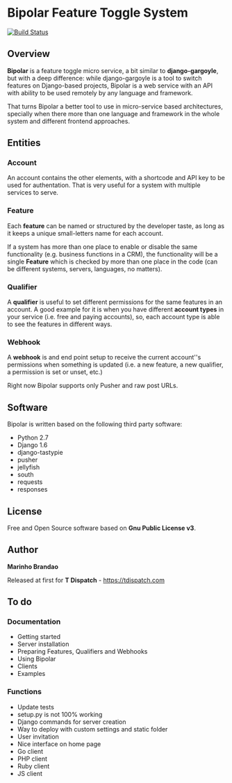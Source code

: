 # Bipolar Feature Toggle System

[![Build Status](https://drone.io/github.com/TDispatch/bipolar/status.png)](https://drone.io/github.com/TDispatch/bipolar/latest)

## Overview

**Bipolar** is a feature toggle micro service, a bit similar to **django-gargoyle**,
but with a deep difference: while django-gargoyle is a tool to switch features
on Django-based projects, Bipolar is a web service with an API with ability to
be used remotely by any language and framework.

That turns Bipolar a better tool to use in micro-service based architectures,
specially when there more than one language and framework in the whole system
and different frontend approaches.

## Entities

### Account

An account contains the other elements, with a shortcode and API key to be used for
authentation. That is very useful for a system with multiple services to serve.

### Feature

Each **feature** can be named or structured by the developer taste, as long as it
keeps a unique small-letters name for each account.

If a system has more than one place to enable or disable the same functionality
(e.g. business functions in a CRM), the functionality will be a single **Feature**
which is checked by more than one place in the code (can be different systems,
servers, languages, no matters).

### Qualifier

A **qualifier** is useful to set different permissions for the same features in an
account. A good example for it is when you have different **account types** in your
service (i.e. free and paying accounts), so, each account type is able to see the
features in different ways.

### Webhook

A **webhook** is and end point setup to receive the current account''s permissions
when something is updated (i.e. a new feature, a new qualifier, a permission is set
or unset, etc.)

Right now Bipolar supports only Pusher and raw post URLs.

## Software

Bipolar is written based on the following third party software:

- Python 2.7
- Django 1.6
- django-tastypie
- pusher
- jellyfish
- south
- requests
- responses

## License

Free and Open Source software based on **Gnu Public License v3**.

## Author

**Marinho Brandao** <name at gmail.com>

Released at first for **T Dispatch** - https://tdispatch.com

## To do

### Documentation

- Getting started
- Server installation
- Preparing Features, Qualifiers and Webhooks
- Using Bipolar
- Clients
- Examples

### Functions

- Update tests
- setup.py is not 100% working
- Django commands for server creation
- Way to deploy with custom settings and static folder
- User invitation
- Nice interface on home page
- Go client
- PHP client
- Ruby client
- JS client
